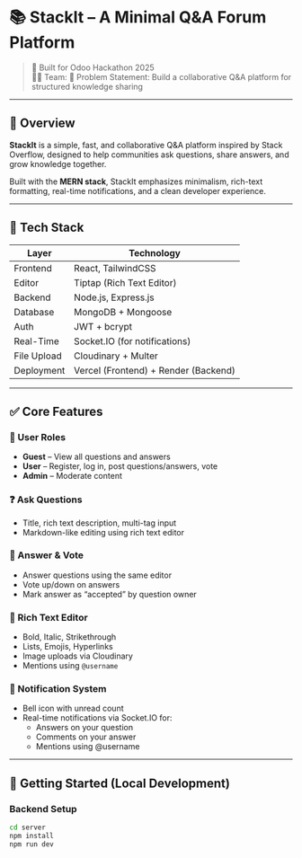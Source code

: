# 📚 StackIt – A Minimal Q&A Forum Platform

> 🚀 Built for Odoo Hackathon 2025  
> 👨‍💻 Team: 
> 🧠 Problem Statement: Build a collaborative Q&A platform for structured knowledge sharing

---

## 📌 Overview

**StackIt** is a simple, fast, and collaborative Q&A platform inspired by Stack Overflow, designed to help communities ask questions, share answers, and grow knowledge together.

Built with the **MERN stack**, StackIt emphasizes minimalism, rich-text formatting, real-time notifications, and a clean developer experience.

---

## 🔧 Tech Stack

| Layer        | Technology                          |
|-------------|--------------------------------------|
| Frontend     | React, TailwindCSS                  |
| Editor       | Tiptap (Rich Text Editor)           |
| Backend      | Node.js, Express.js                 |
| Database     | MongoDB + Mongoose                  |
| Auth         | JWT + bcrypt                        |
| Real-Time    | Socket.IO (for notifications)       |
| File Upload  | Cloudinary + Multer                 |
| Deployment   | Vercel (Frontend) + Render (Backend)|

---

## ✅ Core Features

### 👥 User Roles
- **Guest** – View all questions and answers
- **User** – Register, log in, post questions/answers, vote
- **Admin** – Moderate content

### ❓ Ask Questions
- Title, rich text description, multi-tag input
- Markdown-like editing using rich text editor

### 💬 Answer & Vote
- Answer questions using the same editor
- Vote up/down on answers
- Mark answer as “accepted” by question owner

### 📝 Rich Text Editor
- Bold, Italic, Strikethrough
- Lists, Emojis, Hyperlinks
- Image uploads via Cloudinary
- Mentions using `@username`

### 🔔 Notification System
- Bell icon with unread count
- Real-time notifications via Socket.IO for:
  - Answers on your question
  - Comments on your answer
  - Mentions using @username

---

## 🚀 Getting Started (Local Development)

### Backend Setup
```bash
cd server
npm install
npm run dev
